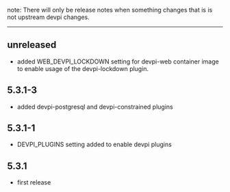 note: There will only be release notes when something changes that is is not upstream devpi changes.

<hr />

## unreleased

- added WEB_DEVPI_LOCKDOWN setting for devpi-web container image to enable
  usage of the devpi-lockdown plugin.

## 5.3.1-3

- added devpi-postgresql and devpi-constrained plugins

## 5.3.1-1

- DEVPI_PLUGINS setting added to enable devpi plugins

## 5.3.1

- first release

